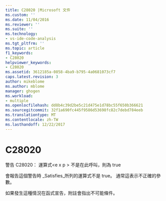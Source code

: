 ```yaml
---
title: C28020 |Microsoft 文件
ms.custom: ''
ms.date: 11/04/2016
ms.reviewer: ''
ms.suite: ''
ms.technology:
- vs-ide-code-analysis
ms.tgt_pltfrm: ''
ms.topic: article
f1_keywords:
- C28020
helpviewer_keywords:
- C28020
ms.assetid: 3612185a-0858-4ba9-b795-4a0681073cf7
caps.latest.revision: 3
author: mikeblome
ms.author: mblome
manager: ghogen
ms.workload:
- multiple
ms.openlocfilehash: dd8b4c39d2be5c21d475e1d78bc55f650b366621
ms.sourcegitcommit: 32f1a690fc445f9586d53698fc82c7debd784eeb
ms.translationtype: MT
ms.contentlocale: zh-TW
ms.lasthandoff: 12/22/2017
---
```

# <a name="c28020"></a>C28020
警告 C28020： 運算式\<e x p > 不是在此呼叫，則為 true  
  
 會報告這個警告時 _Satisfies\_所列的運算式不是 true。 通常這表示不正確的參數。  
  
 如果發生這種情況在函式宣告，附註會指出不可能條件。